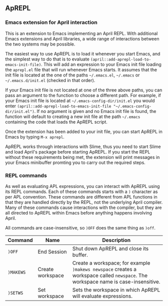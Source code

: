 <!-- TITLE/ -->

## ApREPL

<!-- /TITLE -->

### Emacs extension for April interaction

This is an extension to Emacs implementing an April REPL. With additional Emacs extensions and April libraries, a wide range of interactions between the two systems may be possible.

The easiest way to use ApREPL is to load it whenever you start Emacs, and the simplest way to do that is to evaluate `(april::add-aprepl-load-to-emacs-init-file)`. This will add an expression to your Emacs init file loading the `aprepl.el` file that will run whenever Emacs starts. It assumes that the init file is located at the one of the paths `~/.emacs.el`, `~/.emacs` or `~/.emacs.d/init.el` (checked in that order).

If your Emacs init file is not located at one of the three above paths, you can pass an argument to the function to choose a different path. For example, if your Emacs init file is located at `~/.emacs-config-dir/init.el` you would enter `(april::add-aprepl-load-to-emacs-init-file "~/.emacs-config-dir/init.el")`. If no argument is given and no Emacs init file is found, the function will default to creating a new init file at the path `~/.emacs` containing the code that loads the ApREPL script.

Once the extension has been added to your init file, you can start ApREPL in Emacs by typing `M-x aprepl`.

ApREPL works through interactions with Slime, thus you need to start Slime and load April's package before starting ApREPL. If you start the REPL without these requirements being met, the extension will print messages in your Emacs minibuffer promting you to carry out the required steps.

### REPL commands

As well as evaluating APL expressions, you can interact with ApREPL using its REPL commands. Each of these commands starts with a `)` character as per APL convention. These commands are different from APL functions in that they are handled directly by the REPL, not the underlying April compiler. Many of these commands cause interactions with the compiler, but they are all directed to ApREPL within Emacs before anything happens involving April.

All commands are case-insensitive, so `)OFF` does the same thing as `)off`.

|Command|Name                |Description|
|----------|--------------------|-----------|
|`)OFF`    |End Session         |Shut down ApREPL and close its buffer.|
|`)MAKEWS` |Create workspace    |Create a workspace; for example `)makews newspace` creates a workspace called `newspace`. The workspace name is case-insensitive.|
|`)SETWS`  |Set workspace       |Sets the workspace in which ApREPL will evaluate expressions.|